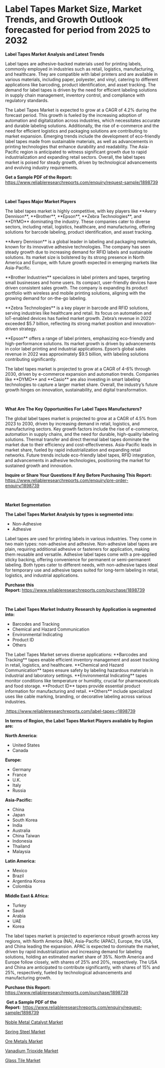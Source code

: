 <p><h1>Label Tapes Market Size, Market Trends, and Growth Outlook forecasted for period from 2025 to 2032</h1></p><p><strong>Label Tapes Market Analysis and Latest Trends</strong></p>
<p><p>Label tapes are adhesive-backed materials used for printing labels, commonly employed in industries such as retail, logistics, manufacturing, and healthcare. They are compatible with label printers and are available in various materials, including paper, polyester, and vinyl, catering to different applications like barcoding, product identification, and asset tracking. The demand for label tapes is driven by the need for efficient labeling solutions in supply chain management, inventory control, and compliance with regulatory standards.</p><p>The Label Tapes Market is expected to grow at a CAGR of 4.2% during the forecast period. This growth is fueled by the increasing adoption of automation and digitalization across industries, which necessitates accurate and durable labeling solutions. Additionally, the rise of e-commerce and the need for efficient logistics and packaging solutions are contributing to market expansion. Emerging trends include the development of eco-friendly label tapes made from sustainable materials, as well as advancements in printing technologies that enhance durability and readability. The Asia-Pacific region is anticipated to witness significant growth due to rapid industrialization and expanding retail sectors. Overall, the label tapes market is poised for steady growth, driven by technological advancements and evolving industry requirements.</p></p>
<p><strong>Get a Sample PDF of the Report:&nbsp;</strong> <a href="https://www.reliableresearchreports.com/enquiry/request-sample/1898739?utm_campaign=117&utm_medium=2&utm_source=Github&utm_content=ia&utm_term=24012025&utm_id=label-tapes">https://www.reliableresearchreports.com/enquiry/request-sample/1898739</a></p>
<p>&nbsp;</p>
<p><strong>Label Tapes Major Market Players</strong></p>
<p><p>The label tapes market is highly competitive, with key players like **Avery Dennison**, **Brother**, **Epson**, **Zebra Technologies**, and **DYMO** dominating the industry. These companies cater to diverse sectors, including retail, logistics, healthcare, and manufacturing, offering solutions for barcode labeling, product identification, and asset tracking.</p><p>**Avery Dennison** is a global leader in labeling and packaging materials, known for its innovative adhesive technologies. The company has seen steady growth due to increasing demand for RFID labels and sustainable solutions. Its market size is bolstered by its strong presence in North America and Europe, with future growth expected in emerging markets like Asia-Pacific.</p><p>**Brother Industries** specializes in label printers and tapes, targeting small businesses and home users. Its compact, user-friendly devices have driven consistent sales growth. The company is expanding its product portfolio with wireless and mobile printing solutions, aligning with the growing demand for on-the-go labeling.</p><p>**Zebra Technologies** is a key player in barcode and RFID solutions, serving industries like healthcare and retail. Its focus on automation and IoT-enabled devices has fueled market growth. Zebra’s revenue in 2022 exceeded $5.7 billion, reflecting its strong market position and innovation-driven strategy.</p><p>**Epson** offers a range of label printers, emphasizing eco-friendly and high-performance solutions. Its market growth is driven by advancements in color label printing and industrial applications. Epson’s global sales revenue in 2022 was approximately $9.5 billion, with labeling solutions contributing significantly.</p><p>The label tapes market is projected to grow at a CAGR of 4-6% through 2030, driven by e-commerce expansion and automation trends. Companies like **DYMO** and **Casio** are also investing in smart labeling technologies to capture a larger market share. Overall, the industry’s future growth hinges on innovation, sustainability, and digital transformation.</p></p>
<p>&nbsp;</p>
<p><strong>What Are The Key Opportunities For Label Tapes Manufacturers?</strong></p>
<p><p>The global label tapes market is projected to grow at a CAGR of 4.5% from 2023 to 2030, driven by increasing demand in retail, logistics, and manufacturing sectors. Key growth factors include the rise of e-commerce, automation in supply chains, and the need for durable, high-quality labeling solutions. Thermal transfer and direct thermal label tapes dominate the market due to their efficiency and cost-effectiveness. Asia-Pacific leads in market share, fueled by rapid industrialization and expanding retail networks. Future trends include eco-friendly label tapes, RFID integration, and advancements in adhesive technologies, positioning the market for sustained growth and innovation.</p></p>
<p><strong>Inquire or Share Your Questions If Any Before Purchasing This Report:</strong> <a href="https://www.reliableresearchreports.com/enquiry/pre-order-enquiry/1898739?utm_campaign=117&utm_medium=2&utm_source=Github&utm_content=ia&utm_term=24012025&utm_id=label-tapes">https://www.reliableresearchreports.com/enquiry/pre-order-enquiry/1898739</a></p>
<p>&nbsp;</p>
<p><strong>Market Segmentation</strong></p>
<p><strong>The Label Tapes Market Analysis by types is segmented into:</strong></p>
<p><ul><li>Non-Adhesive</li><li>Adhesive</li></ul></p>
<p><p>Label tapes are used for printing labels in various industries. They come in two main types: non-adhesive and adhesive. Non-adhesive label tapes are plain, requiring additional adhesive or fasteners for application, making them reusable and versatile. Adhesive label tapes come with a pre-applied sticky backing, offering convenience for permanent or semi-permanent labeling. Both types cater to different needs, with non-adhesive tapes ideal for temporary use and adhesive tapes suited for long-term labeling in retail, logistics, and industrial applications.</p></p>
<p><strong>Purchase this Report:&nbsp;</strong><a href="https://www.reliableresearchreports.com/purchase/1898739?utm_campaign=117&utm_medium=2&utm_source=Github&utm_content=ia&utm_term=24012025&utm_id=label-tapes">https://www.reliableresearchreports.com/purchase/1898739</a></p>
<p>&nbsp;</p>
<p><strong>The Label Tapes Market Industry Research by Application is segmented into:</strong></p>
<p><ul><li>Barcodes and Tracking</li><li>Chemical and Hazard Communication</li><li>Environmental Indicating</li><li>Product ID</li><li>Others</li></ul></p>
<p><p>The Label Tapes Market serves diverse applications: **Barcodes and Tracking** tapes enable efficient inventory management and asset tracking in retail, logistics, and healthcare. **Chemical and Hazard Communication** tapes ensure safety by labeling hazardous materials in industrial and laboratory settings. **Environmental Indicating** tapes monitor conditions like temperature or humidity, crucial for pharmaceuticals and food storage. **Product ID** tapes provide essential product information for manufacturing and retail. **Others** include specialized uses like cable marking, branding, or decorative labeling across various industries.</p></p>
<p><a href="https://www.reliableresearchreports.com/label-tapes-r1898739?utm_campaign=117&utm_medium=2&utm_source=Github&utm_content=ia&utm_term=24012025&utm_id=label-tapes">&nbsp;https://www.reliableresearchreports.com/label-tapes-r1898739</a></p>
<p><strong>In terms of Region, the Label Tapes Market Players available by Region are:</strong></p>
<p>
    <p> <strong> North America: </strong>
        <ul>
            <li>United States</li>
            <li>Canada</li>
        </ul>
        </p> 
    <p> <strong> Europe: </strong>
        <ul>
            <li>Germany</li>
            <li>France</li>
            <li>U.K.</li>
            <li>Italy</li>
            <li>Russia</li>
        </ul>
        </p> 
    <p> <strong> Asia-Pacific: </strong>
        <ul>
            <li>China</li>
            <li>Japan</li>
            <li>South Korea</li>
            <li>India</li>
            <li>Australia</li>
            <li>China Taiwan</li>
            <li>Indonesia</li>
            <li>Thailand</li>
            <li>Malaysia</li>
        </ul>
        </p> 
    <p> <strong> Latin America: </strong>
        <ul>
            <li>Mexico</li>
            <li>Brazil</li>
            <li>Argentina Korea</li>
            <li>Colombia</li>
        </ul>
        </p> 
    <p> <strong> Middle East & Africa: </strong>
        <ul>
            <li>Turkey</li>
            <li>Saudi</li>
            <li>Arabia</li>
            <li>UAE</li>
            <li>Korea</li>
        </ul>
    </p>
    </p>
<p><p>The label tapes market is projected to experience robust growth across key regions, with North America (NA), Asia-Pacific (APAC), Europe, the USA, and China leading the expansion. APAC is expected to dominate the market, driven by rapid industrialization and increasing demand for labeling solutions, holding an estimated market share of 35%. North America and Europe follow closely, with shares of 25% and 20%, respectively. The USA and China are anticipated to contribute significantly, with shares of 15% and 25%, respectively, fueled by technological advancements and manufacturing growth.</p></p>
<p><strong>Purchase this Report: </strong><a href="https://www.reliableresearchreports.com/purchase/1898739?utm_campaign=117&utm_medium=2&utm_source=Github&utm_content=ia&utm_term=24012025&utm_id=label-tapes">https://www.reliableresearchreports.com/purchase/1898739</a></p>
<p>&nbsp;<strong>Get a Sample PDF of the Report:&nbsp;&nbsp;</strong><a href="https://www.reliableresearchreports.com/enquiry/request-sample/1898739?utm_campaign=117&utm_medium=2&utm_source=Github&utm_content=ia&utm_term=24012025&utm_id=label-tapes">https://www.reliableresearchreports.com/enquiry/request-sample/1898739</a></p>
<p><strong></strong></p>
<p><p><a href="https://github.com/AshikRahman991/Market-Research-Report-List-1/blob/main/noble-metal-catalyst-market.md?utm_campaign=117&utm_medium=2&utm_source=Github&utm_content=ia&utm_term=24012025&utm_id=label-tapes">Noble Metal Catalyst Market</a></p><p><a href="https://github.com/AlisaRowe24/Market-Research-Report-List-1/blob/main/spring-steel-market.md?utm_campaign=117&utm_medium=2&utm_source=Github&utm_content=ia&utm_term=24012025&utm_id=label-tapes">Spring Steel Market</a></p><p><a href="https://github.com/HobertDavis43/Market-Research-Report-List-1/blob/main/ore-metals-market.md?utm_campaign=117&utm_medium=2&utm_source=Github&utm_content=ia&utm_term=24012025&utm_id=label-tapes">Ore Metals Market</a></p><p><a href="https://github.com/arvelm4nthig/Market-Research-Report-List-1/blob/main/vanadium-trioxide-market.md?utm_campaign=117&utm_medium=2&utm_source=Github&utm_content=ia&utm_term=24012025&utm_id=label-tapes">Vanadium Trioxide Market</a></p><p><a href="https://github.com/jaquelynhasenaue8/Market-Research-Report-List-1/blob/main/glass-tile-market.md?utm_campaign=117&utm_medium=2&utm_source=Github&utm_content=ia&utm_term=24012025&utm_id=label-tapes">Glass Tile Market</a></p></p>